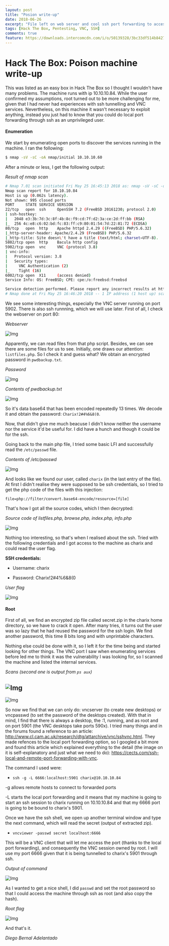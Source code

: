 ```yaml
---
layout: post
title: "Posion write-up"
date: 2018-06-26
excerpt: "File left on web server and cool ssh port forwarding to access a VNC service running as root."
tags: [Hack The Box, Pentesting, VNC, SSH]
comments: true
feature: https://downloads.intercomcdn.com/i/o/50139328/3bc33df514b84271e9dea2c6/SSH.PNG
---
```



# Hack The Box: Poison machine write-up

This was listed as an easy box in Hack The Box so I thought I wouldn't have many problems. The machine runs with ip 10.10.10.84. While the user confirmed my assumptions, root turned out to be more challenging for me, given that I had never had experiences with ssh tunnelling and VNC services. Nevertheless, on this machine it wasn't necessary to exploit anything, instead you just had to know that you could do local port forwarding through ssh as an unprivileged user.

#### Enumeration

We start by enumerating open ports to discover the services running in the machine. I ran the following:

```sh
$ nmap -sV -sC -oA nmap/initial 10.10.10.60
```

After a minute or less, I get the following output:

*Result of nmap scan*

```sh
# Nmap 7.01 scan initiated Fri May 25 16:45:13 2018 as: nmap -sV -sC -oA nmap/initial 10.10.10.84
Nmap scan report for 10.10.10.84
Host is up (0.062s latency).
Not shown: 995 closed ports
PORT     STATE SERVICE VERSION
22/tcp   open  ssh     OpenSSH 7.2 (FreeBSD 20161230; protocol 2.0)
| ssh-hostkey:
|   2048 e3:3b:7d:3c:8f:4b:8c:f9:cd:7f:d2:3a:ce:2d:ff:bb (RSA)
|_  256 4c:e8:c6:02:bd:fc:83:ff:c9:80:01:54:7d:22:81:72 (ECDSA)
80/tcp   open  http    Apache httpd 2.4.29 ((FreeBSD) PHP/5.6.32)
|_http-server-header: Apache/2.4.29 (FreeBSD) PHP/5.6.32
|_http-title: Site doesn\'t have a title (text/html; charset=UTF-8).
5802/tcp open  http    Bacula http config
5902/tcp open  vnc     VNC (protocol 3.8)
| vnc-info:
|   Protocol version: 3.8
|   Security types:
|     VNC Authentication (2)
|_    Tight (16)
6002/tcp open  X11     (access denied)
Service Info: OS: FreeBSD; CPE: cpe:/o:freebsd:freebsd

Service detection performed. Please report any incorrect results at https://nmap.org/submit/ .
# Nmap done at Fri May 25 16:46:20 2018 -- 1 IP address (1 host up) scanned in 66.47 seconds
```

We see some interesting things, especially the VNC server running on port 5902. There is also ssh runnning, which we will use later. First of all, I check the webserver on port 80:

*Webserver*

![Img](/assets/posts_details/Poison/images/web.png "Img")

Apparently, we can read files from that php script. Besides, we can see there are some files for us to see. Initially, one draws our attention: `listfiles.php`. So I check it and guess what? We obtain an encrypted password in `pwdbackup.txt`.

*Password*

![Img](/assets/posts_details/Poison/images/pwdbackup.png "Img")

*Contents of pwdbackup.txt*

![Img](/assets/posts_details/Poison/images/pwd.png "Img")

So it's data base64 that has been encoded repeatedly 13 times. We decode it and obtain the password: `Charix!2#4%6&8(0`.

Now, that didn't give me much beacuse I didn't know neither the username nor the service it'd be useful for. I did have a hunch and though it could be for the ssh.

Going back to the main php file, I tried some basic LFI and successfully read the `/etc/passwd` file.

*Contents of /etc/passwd*

![Img](/assets/posts_details/Poison/images/etc_passwd.png "Img")

And looks like we found our user, called `charix` (in the last entry of the file). At first I didn't realise they were supposed to be ssh credentials, so I tried to get the php code of the files with this injection:

`file=php://filter/convert.base64-encode/resource=[file]`

That's how I got all the source codes, which I then decrypted:

*Source code of listfiles.php, browse.php, index.php, info.php*

![Img](/assets/posts_details/Poison/images/sources.png "Img")

Nothing too interesting, so that's when I realised about the ssh. Tried with the following credentials and I got access to the machine as charix and could read the user flag.

**SSH credentials:**

* Username: charix

* Password: Charix!2#4%6&8(0

*User flag*

![Img](/assets/posts_details/Poison/images/user.png "Img")

#### Root

First of all, we find an encrypted zip file called secret.zip in the charix home directory, so we have to crack it open. After many tries, it turns out the user was so lazy that he had reused the password for the ssh login. We find another password, this time 8 bits long and with unprintable characters.

Nothing else could be done with it, so I left it for the time being and started looking for other things. The VNC port I saw when enumerating services before led me to think it was the vulnerability I was looking for, so I scanned the machine and listed the internal services.

*Scans (second one is output from `ps aux`)*

![Img](/assets/posts_details/Poison/images/service_-e.png "Img")
---
![Img](/assets/posts_details/Poison/images/vnc_psaux.png "Img")

So now we find that we can only do: vncserver (to create new desktops) or vncpasswd (to set the password of the desktops created). With that in mind, I find that there is always a desktop, the :1, running, and as root and on port 5901 (the VNC desktops take ports 590x). I tried many things and in the forums found a reference to an article: http://www.cl.cam.ac.uk/research/dtg/attarchive/vnc/sshvnc.html. They made refences to the local port forwarding option, so I googled a bit more and found this article which explained everything to the detail (the image on it is self-explanatory and just what we need to do): https://cects.com/ssh-local-and-remote-port-forwarding-with-vnc.

The command I used were:

* `ssh -g -L 6666:localhost:5901 charix@10.10.10.84`

-g allows remote hosts to connect to forwarded ports

-L starts the local port forwarding and it means that my machine is going to start an ssh session to charix running on 10.10.10.84 and that my 6666 port is going to be bound to charix's 5901.

Once we have the ssh shell, we open up another terminal window and type the next command, which will read the secret (output of extracted zip).

* `vncviewer -passwd secret localhost:6666`

This will be a VNC client that will let me access the port (thanks to the local port forwarding), and consequently the VNC session owned by root. I will use my port 6666 given that it is being tunnelled to charix's 5901 through ssh.

*Output of command*

![Img](/assets/posts_details/Poison/images/vnc.png "Img")

As I wanted to get a nice shell, I did `passwd` and set the root password so that I could access the machine through ssh as root (and also copy the hash).

*Root flag*

![Img](/assets/posts_details/Poison/images/root.png "Img")

And that's it.

*Diego Bernal Adelantado*
